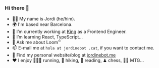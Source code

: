 ### Hi there 👋

- 🙋‍♂️ My name is Jordi (he/him).
- 🌍 I'm based near Barcelona.
- 🔭 I’m currently working at [King](https://www.king.com/) as a Frontend Engineer.
- 🌱 I’m learning React, TypeScript...
- 💬 Ask me about Loom™
- 📫 E-mail me at `hola at jordinebot .cat`, if you want to contact me.
- 📝 Find my personal website/blog at [jordinebot.me](http://www.jordinebot.me)
- ❤️ I enjoy 🏃🏻‍♂️ running, 🥾 hiking, 📖 reading, ♟ chess, 🧙🏼 MTG...

<!-- **jordinebot/jordinebot** is a ✨ _special_ ✨ repository because its `README.md` (this file) appears on your GitHub profile.-->

